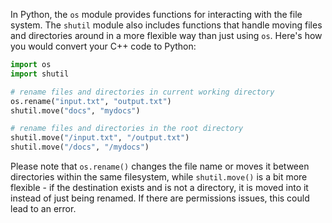 In Python, the `os` module provides functions for interacting with the file system. The `shutil` module also includes functions that handle moving files and directories around in a more flexible way than just using `os`. Here's how you would convert your C++ code to Python:

```python
import os
import shutil

# rename files and directories in current working directory
os.rename("input.txt", "output.txt")
shutil.move("docs", "mydocs")

# rename files and directories in the root directory
shutil.move("/input.txt", "/output.txt")
shutil.move("/docs", "/mydocs")
```

Please note that `os.rename()` changes the file name or moves it between directories within the same filesystem, while `shutil.move()` is a bit more flexible - if the destination exists and is not a directory, it is moved into it instead of just being renamed. If there are permissions issues, this could lead to an error.
